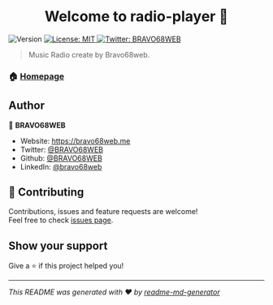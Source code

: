 <h1 align="center">Welcome to radio-player 👋</h1>
<p>
  <img alt="Version" src="https://img.shields.io/badge/version-1-blue.svg?cacheSeconds=2592000" />
  <a href="#" target="_blank">
    <img alt="License: MIT" src="https://img.shields.io/badge/License-MIT-yellow.svg" />
  </a>
  <a href="https://twitter.com/BRAVO68WEB" target="_blank">
    <img alt="Twitter: BRAVO68WEB" src="https://img.shields.io/twitter/follow/BRAVO68WEB.svg?style=social" />
  </a>
</p>

> Music Radio create by Bravo68web.

### 🏠 [Homepage](radio.b68dev.xyz)

## Author

👤 **BRAVO68WEB**

* Website: https://bravo68web.me
* Twitter: [@BRAVO68WEB](https://twitter.com/BRAVO68WEB)
* Github: [@BRAVO68WEB](https://github.com/BRAVO68WEB)
* LinkedIn: [@bravo68web](https://linkedin.com/in/bravo68web)

## 🤝 Contributing

Contributions, issues and feature requests are welcome!<br />Feel free to check [issues page](https://github.com/BRAVO68WEB/radio-player/issues). 

## Show your support

Give a ⭐️ if this project helped you!

***
_This README was generated with ❤️ by [readme-md-generator](https://github.com/kefranabg/readme-md-generator)_